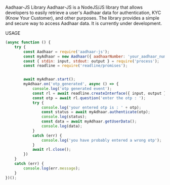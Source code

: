 Aadhaar-JS Library
Aadhaar-JS is a NodeJS/JS library that allows developers to easily retrieve a user's Aadhaar data for authentication, KYC (Know Your Customer), and other purposes. The library provides a simple and secure way to access Aadhaar data.
It is currently under development.

USAGE
```javascript
(async function () {
    try {
        const Aadhaar = require('aadhaar-js');
        const myAdhaar = new Aadhaar({ aadhaarNumber: 'your_aadhaar_number' });
        const { stdin: input, stdout: output } = require('process');
        const readline = require('readline/promises');


        await myAdhaar.start();
        myAdhaar.on('otp_generated', async () => {
            console.log('otp generated event');
            const rl = await readline.createInterface({ input, output });
            const otp = await rl.question('enter the otp : ');
            try {
                console.log('your entered otp is : ' + otp);
                const status = await myAdhaar.authenticate(otp);
                console.log(status);
                const data = await myAdhaar.getUserData();
                console.log(data);
            }
            catch (err) {
                console.log('you have probably entered a wrong otp');
            }
            await rl.close();
        })
    }
    catch (err) {
        console.log(err.message);
    }
})();
```
